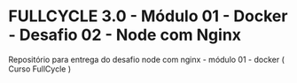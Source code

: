 # FULLCYCLE 3.0 - Módulo 01 - Docker - Desafio 02 - Node com Nginx
Repositório para entrega do desafio node com nginx - módulo 01 - docker ( Curso FullCycle )
